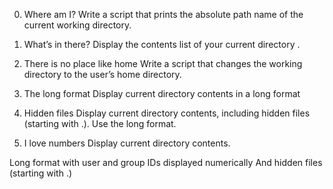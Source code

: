 0. Where am I?
Write a script that prints the absolute path name of the current working directory.

1. What’s in there?
Display the contents list of your current directory .

2. There is no place like home
Write a script that changes the working directory to the user’s home directory.

3. The long format
Display current directory contents in a long format

4. Hidden files
Display current directory contents, including hidden files (starting with .). Use the long format.

5. I love numbers
Display current directory contents.

Long format 
with user and group IDs displayed numerically
And hidden files (starting with .)
